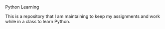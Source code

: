 Python Learning

This is a repository that I am maintaining to keep my assignments and work while in a class to learn Python.

